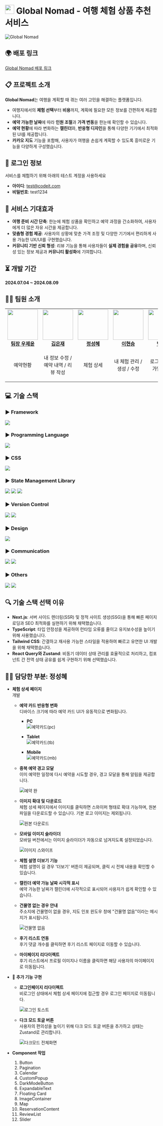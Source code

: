 # <img width="30" src="https://github.com/eqypo9/global-nomad/blob/main/public/images/favicon.ico"> **Global Nomad** - 여행 체험 상품 추천 서비스

![Global Nomad](https://github.com/user-attachments/assets/8de18b8c-5d18-4f45-935a-10ce2a6cfd2a)

## 🌍 배포 링크
[Global Nomad 배포 링크](https://nomad-ebon.vercel.app/)

## 📋 프로젝트 소개
**Global Nomad**는 여행을 계획할 때 겪는 여러 고민을 해결하는 플랫폼입니다.  
- 여행지에서의 **체험 선택**부터 **비용**까지, 계획에 필요한 모든 정보를 간편하게 제공합니다.
- **예약 가능한 날짜**에 따라 **인원 조절**과 **가격 변동**을 한눈에 확인할 수 있습니다.
- **예약 현황**에 따라 변화하는 **캘린더**와, **반응형 디자인**을 통해 다양한 기기에서 최적화된 UI를 제공합니다.
- **카카오 지도** 기능을 포함해, 사용자가 여행을 손쉽게 계획할 수 있도록 흥미로운 기능을 다양하게 구성했습니다.

## 🔑 로그인 정보

서비스를 체험하기 위해 아래의 테스트 계정을 사용하세요

- **아이디**: test@codeit.com  
- **비밀번호**: test1234

## 🚀 서비스 기대효과
- **여행 준비 시간 단축**: 한눈에 체험 상품을 확인하고 예약 과정을 간소화하여, 사용자에게 더 많은 자유 시간을 제공합니다.
- **맞춤형 경험 제공**: 사용자의 상황에 맞춘 가격 조정 및 다양한 기기에서 편리하게 사용 가능한 UX/UI를 구현했습니다.
- **커뮤니티 기반 신뢰 형성**: 리뷰 기능을 통해 사용자들이 **실제 경험을 공유**하며, 신뢰성 있는 정보 제공과 **커뮤니티 활성화**에 기여합니다.

## ⏳ 개발 기간
**2024.07.04 ~ 2024.08.09**

## 👨‍💻 팀원 소개
<table>
  <tbody>
    <tr>
      <td align="center">
        <img src="https://avatars.githubusercontent.com/u/65326956?v=4" width="100"/><br/>
        <b><a href="https://github.com/wjy308">팀장 우제윤</a></b>
      </td>
      <td align="center">
        <img src="https://avatars.githubusercontent.com/u/60869993?v=4" width="100"/><br/>
        <b><a href="https://github.com/eunjae5">김은재</a></b>
      </td>
      <td align="center">
        <img src="https://avatars.githubusercontent.com/u/125109615?v=4" width="100"/><br/>
        <b><a href="https://github.com/sunnyjeong25">정성혜</a></b>
      </td>
      <td align="center">
        <img src="https://avatars.githubusercontent.com/u/41028065?v=4" width="100"/><br/>
        <b><a href="https://github.com/hslee">이현승</a></b>
      </td>
      <td align="center">
        <img src="https://avatars.githubusercontent.com/u/102913030?v=4" width="100"/><br/>
        <b><a href="https://github.com/sybaek96">백승렬</a></b>
      </td>
    </tr>
    <tr>
      <td align="center"><p>예약현황</p></td>
      <td align="center"><p>내 정보 수정 / 예약 내역 / 리뷰 작성</p></td>
      <td align="center"><p>체험 상세</p></td>
      <td align="center"><p>내 체험 관리 / 생성 / 수정</p></td>
      <td align="center"><p>로그인 / 회원가입 / 메인</p></td>
    </tr>
  </tbody>
</table>

## 💻 기술 스택

### ▶︎ Framework  
<div>
  <img src="https://img.shields.io/badge/next.js-000000?style=for-the-badge&logo=next.js&logoColor=white">
</div>

### ▶︎ Programming Language  
<div>
  <img src="https://img.shields.io/badge/typescript-%23007ACC.svg?style=for-the-badge&logo=typescript&logoColor=white">
</div>

### ▶︎ CSS  
<div>
  <img src="https://img.shields.io/badge/tailwindcss-06B6D4?style=for-the-badge&logo=Tailwind CSS&logoColor=white">
</div>

### ▶︎ State Management Library  
<div>
  <img src="https://img.shields.io/badge/axios-5A29E4?style=for-the-badge&logo=axios&logoColor=white">
  <img src="https://img.shields.io/badge/reactquery-FF4154?style=for-the-badge&logo=React Query&logoColor=white">
  <img src="https://img.shields.io/badge/zustand-%2320232a.svg?style=for-the-badge&logo=react&logoColor=%2361DAFB">
</div>

### ▶︎ Version Control  
<div>
  <img src="https://img.shields.io/badge/github-%23121011.svg?style=for-the-badge&logo=github&logoColor=white">
  <img src="https://img.shields.io/badge/git-%23F05033.svg?style=for-the-badge&logo=git&logoColor=white">
</div>

### ▶︎ Design  
<div>
  <img src="https://img.shields.io/badge/figma-%23F24E1E.svg?style=for-the-badge&logo=figma&logoColor=white"/>
</div>

### ▶︎ Communication  
<div>
  <img src="https://img.shields.io/badge/Notion-%23000000.svg?style=for-the-badge&logo=notion&logoColor=white">
  <img src="https://img.shields.io/badge/Discord-%235865F2.svg?style=for-the-badge&logo=discord&logoColor=white">
</div>

### ▶︎ Others  
<div>
  <img src="https://img.shields.io/badge/eslint-4B32C3?style=for-the-badge&logo=eslint&logoColor=white">
  <img src="https://img.shields.io/badge/prettier-F7B93E?style=for-the-badge&logo=prettier&logoColor=white">
</div>

## 🔍 기술 스택 선택 이유
- **Next.js**: 서버 사이드 렌더링(SSR) 및 정적 사이트 생성(SSG)을 통해 빠른 페이지 로딩과 SEO 최적화를 실현하기 위해 채택했습니다.
- **TypeScript**: 타입 안정성을 제공하여 런타임 오류를 줄이고 유지보수성을 높이기 위해 사용했습니다.
- **Tailwind CSS**: 간결하고 재사용 가능한 스타일을 적용하여 빠르고 유연한 UI 개발을 위해 채택했습니다.
- **React Query와 Zustand**: 비동기 데이터 상태 관리를 효율적으로 처리하고, 컴포넌트 간 전역 상태 공유를 쉽게 구현하기 위해 선택했습니다.

## 👨‍💻 담당한 부분: 정성혜

- **체험 상세 페이지**  
  개발

  - **예약 카드 반응형 변화**  
    디바이스 크기에 따라 예약 카드 UI가 유동적으로 변화됩니다.

    - **PC**  
      ![예약카드(pc)](https://github.com/user-attachments/assets/6eff8394-aee4-4508-9966-894d4b4257e1)

    - **Tablet**  
      ![예약카드(tb)](https://github.com/user-attachments/assets/0bb45566-70d8-460d-9137-e14aa87a77ad)

    - **Mobile**  
      ![예약카드(mb)](https://github.com/user-attachments/assets/3806cc9a-fdb8-4c5d-8826-201ecf867ac6)

  - **중복 예약 경고 모달**  
    이미 예약한 일정에 다시 예약을 시도할 경우, 경고 모달을 통해 알림을 제공합니다.

    ![예약 완](https://github.com/user-attachments/assets/e5b92081-f464-4f47-85ba-902bebbe4754)

  - **이미지 확대 및 다운로드**  
    체험 상세 페이지에서 이미지를 클릭하면 스와이퍼 형태로 확대 가능하며, 원본 파일을 다운로드할 수 있습니다. 기본 로고 이미지는 제외됩니다.

    ![원본 다운로드](https://github.com/user-attachments/assets/485f5065-a3ba-48e8-b4ec-2e1806431839)
  
  - **모바일 이미지 슬라이더**  
    모바일 버전에서는 이미지 슬라이더가 자동으로 넘겨지도록 설정되었습니다.

    ![이미지 스와이프](https://github.com/user-attachments/assets/411e0029-de2e-4995-88a8-30b0e6941a3d)

  - **체험 설명 더보기 기능**  
    체험 설명이 길 경우 '더보기' 버튼이 제공되며, 클릭 시 전체 내용을 확인할 수 있습니다.

  - **캘린더 예약 가능 날짜 시각적 표시**  
    예약 가능한 날짜가 캘린더에 시각적으로 표시되어 사용자가 쉽게 확인할 수 있습니다.

  - **건물명 없는 경우 안내**  
    주소지에 건물명이 없을 경우, 지도 인포 윈도우 창에 "건물명 없음"이라는 메시지가 표시됩니다.

    ![건물명 없음](https://github.com/user-attachments/assets/9a862318-3529-4f3e-8b12-52c8f8e447a9)

  - **후기 리스트 연동**  
    후기 댓글 개수를 클릭하면 후기 리스트 페이지로 이동할 수 있습니다.

  - **마이페이지 리다이렉트**  
    후기 리스트에서 프로필 이미지나 이름을 클릭하면 해당 사용자의 마이페이지로 이동됩니다.

- 📲 **추가 기능 구현**  
  - **로그인페이지 리다이렉트**  
    비로그인 상태에서 체험 상세 페이지에 접근할 경우 로그인 페이지로 이동됩니다.

    ![로그인 토스트](https://github.com/user-attachments/assets/e4642402-4f84-4f4e-b264-5e61960781ff)

  - **다크 모드 토글 버튼**  
    사용자의 편의성을 높이기 위해 다크 모드 토글 버튼을 추가하고 상태는 Zustand로 관리합니다.

    ![다크모드 전체화면](https://github.com/user-attachments/assets/3e2d3c04-91aa-4a3e-8175-db4edc2cc54e)

- **Component 작업**  
  1. Button  
  2. Pagination  
  3. Calendar  
  4. CustomPopup  
  5. DarkModeButton  
  6. ExpandableText  
  7. Floating Card  
  8. ImageContainer  
  9. Map  
  10. ReservationContent  
  11. ReviewList  
  12. Slider  
